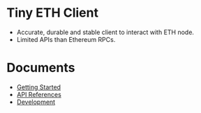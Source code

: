 # Tiny ETH Client

* Accurate, durable and stable client to interact with ETH node.
* Limited APIs than Ethereum RPCs.

# Documents

* [Getting Started](./doc/getting_started.md)
* [API References](https://kevin-leptons.github.io/tiny_eth_client)
* [Development](./doc/dev.md)
